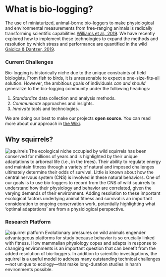 # What is bio-logging?
The use of miniaturized, animal-borne bio-loggers to make physiological and environmental measurements from free-ranging animals is radically transforming scientific capabilities [Williams et al., 2019](https://besjournals.onlinelibrary.wiley.com/doi/abs/10.1111/1365-2656.13094). We have recently explored how to implement these technologies to expand the methods and resolution by which stress and performance are quantified in the wild [Gaidica & Dantzer, 2019](https://ecoevorxiv.org/huxw6/).

### Current Challenges
Bio-logging is historically niche due to the unique constraints of field biologists. From fish to birds, it is unreasonable to expect a one-size-fits-all solution. However, the ambitious goals of individuals *can and should* generalize to the bio-logging community under the following headings:

1. _Standardize_ data collection and analysis methods.
2. _Communicate_ approaches and insights.
3. _Innovate_ tools and technologies.

We are doing our best to make our projects **open source**. You can read more about our approach in [the Wiki](https://github.com/mattgaidica/biologging/wiki/Architecture).

## Why squirrels?
![squirrels](https://github.com/mattgaidica/biologging/blob/master/assets/images/squirrels.jpg?raw=true)
The ecological niche occupied by wild squirrels has been conserved for millions of years and is highlighted by their unique adaptations to arboreal life (i.e., in the trees). Their ability to regulate energy and maintain fitness through a variety of natural and imposed challenges ultimately determine their odds of survival. Little is known about how the central nervous system (CNS) is involved in these natural behaviors. One of our goals is to use bio-loggers to record from the CNS of wild squirrels to understand how their physiology and behavior are correlated, given the varying demands of their environment. Adding resolution to these important ecological factors underlying animal fitness and survival is an important consideration to ongoing conservation work, potentially highlighting what ‘optimal adaptations’ are from a physiological perspective.

### Research Platform
![squirrel platform](https://github.com/mattgaidica/biologging/blob/master/assets/images/squirrel_platform.png?raw=true)
Evolutionary pressures on wild animals engender advantageous platforms for study because behavior is so crucially linked with fitness. How mammalian physiology copes and adapts in response to changing environments is an important question that can benefit from the added resolution of bio-loggers. In addition to scientific investigations, the squirrel is a useful model to address many outstanding technical challenges—not unique to ecology—that make long-duration studies in harsh environments possible.